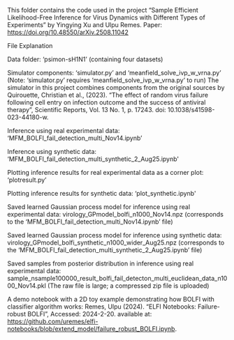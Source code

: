 This folder contains the code used in the project “Sample Efficient Likelihood-Free Inference for Virus Dynamics with Different Types of Experiments” by Yingying Xu and Ulpu Remes.
Paper: https://doi.org/10.48550/arXiv.2508.11042




File Explanation

Data folder: ‘psimon-sH1N1’ (containing four datasets)

Simulator components: ‘simulator.py’ and ‘meanfield_solve_ivp_w_vrna.py’  (Note: ‘simulator.py’ requires ‘meanfield_solve_ivp_w_vrna.py’ to run) 
The simulator in this project combines components from the original sources by Quirouette, Christian et al., (2023). “The effect of random virus failure following cell entry on infection outcome and the success of antiviral therapy”, Scientific Reports, Vol. 13 No. 1, p. 17243. doi: 10.1038/s41598-023-44180-w.

Inference using real experimental data: ‘MFM_BOLFI_fail_detection_multi_Nov14.ipynb’ 

Inference using synthetic data: ‘MFM_BOLFI_fail_detection_multi_synthetic_2_Aug25.ipynb'

Plotting inference results for real experimental data as a corner plot: ‘plotresult.py’

Plotting inference results for synthetic data: ‘plot_synthetic.ipynb'

Saved learned Gaussian process model for inference using real experimental data: virology_GPmodel_bolfi_n1000_Nov14.npz  (corresponds to the ‘MFM_BOLFI_fail_detection_multi_Nov14.ipynb’ file)

Saved learned Gaussian process model for inference using synthetic data: virology_GPmodel_bolfi_synthetic_n1000_wider_Aug25.npz (corresponds to the  ‘MFM_BOLFI_fail_detection_multi_synthetic_2_Aug25.ipynb’ file)

Saved samples from posterior distribution in inference using real experimental data: sample_nsample100000_result_bolfi_fail_detecton_multi_euclidean_data_n1000_Nov14.pkl (The   raw file is large; a compressed zip file is uploaded)



A demo notebook with a 2D toy example demonstrating how BOLFI with classifier algorithm works:
Remes, Ulpu (2024). “ELFI Notebooks: Failure-robust BOLFI”, Accessed: 2024-2-20. available at:
https://github.com/uremes/elfi-notebooks/blob/extend_model/failure_robust_BOLFI.ipynb.
